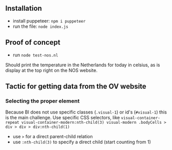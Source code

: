 ## Installation
- install puppeteer: `npm i puppeteer`
- run the file: `node index.js`

## Proof of concept
- run `node test-nos.nl`

Should print the temperature in the Netherlands for today in celsius,
as is display at the top right on the NOS website.

## Tactic for getting data from the OV website

### Selecting the proper element

Because BI does not use specific classes (`.visual-1`) or id's (`#visual-1`) this is the main challenge.
Use specific CSS selectors, like `visual-container-repeat visual-container-modern:nth-child(3) visual-modern .bodyCells > div > div > div:nth-child(1)`
- use `>` for a direct parent-child relation
- use `:nth-child(3)` to specify a direct child (start counting from 1)

